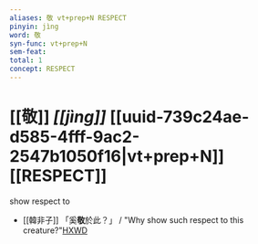 ```yaml
---
aliases: 敬 vt+prep+N RESPECT
pinyin: jìng
word: 敬
syn-func: vt+prep+N
sem-feat: 
total: 1
concept: RESPECT 
---
```

# [[敬]] *[[jìng]]*  [[uuid-739c24ae-d585-4fff-9ac2-2547b1050f16|vt+prep+N]] [[RESPECT]]
show respect to
 - [[韓非子]] 「奚**敬**於此？」 / "Why show such respect to this creature?"[HXWD](https://hxwd.org/textview.html?location=KR3c0005_tls_030-92a.6)